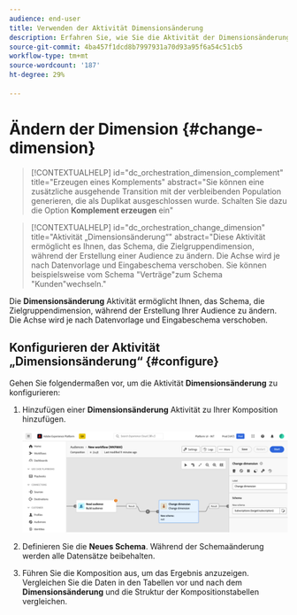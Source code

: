 ```yaml
---
audience: end-user
title: Verwenden der Aktivität Dimensionsänderung
description: Erfahren Sie, wie Sie die Aktivität der Dimensionsänderung verwenden
source-git-commit: 4ba457f1dcd8b7997931a70d93a95f6a54c51cb5
workflow-type: tm+mt
source-wordcount: '187'
ht-degree: 29%

---
```



# Ändern der Dimension {#change-dimension}

>[!CONTEXTUALHELP]
>id="dc_orchestration_dimension_complement"
>title="Erzeugen eines Komplements"
>abstract="Sie können eine zusätzliche ausgehende Transition mit der verbleibenden Population generieren, die als Duplikat ausgeschlossen wurde. Schalten Sie dazu die Option **Komplement erzeugen** ein"

>[!CONTEXTUALHELP]
>id="dc_orchestration_change_dimension"
>title="Aktivität „Dimensionsänderung“"
>abstract="Diese Aktivität ermöglicht es Ihnen, das Schema, die Zielgruppendimension, während der Erstellung einer Audience zu ändern. Die Achse wird je nach Datenvorlage und Eingabeschema verschoben. Sie können beispielsweise vom Schema &quot;Verträge&quot;zum Schema &quot;Kunden&quot;wechseln."

Die **Dimensionsänderung** Aktivität ermöglicht Ihnen, das Schema, die Zielgruppendimension, während der Erstellung Ihrer Audience zu ändern. Die Achse wird je nach Datenvorlage und Eingabeschema verschoben.

## Konfigurieren der Aktivität „Dimensionsänderung“ {#configure}

Gehen Sie folgendermaßen vor, um die Aktivität **Dimensionsänderung** zu konfigurieren:

1. Hinzufügen einer **Dimensionsänderung** Aktivität zu Ihrer Komposition hinzufügen.

   ![](../assets/change-dimension.png)

1. Definieren Sie die **Neues Schema**. Während der Schemaänderung werden alle Datensätze beibehalten.

1. Führen Sie die Komposition aus, um das Ergebnis anzuzeigen. Vergleichen Sie die Daten in den Tabellen vor und nach dem **Dimensionsänderung** und die Struktur der Kompositionstabellen vergleichen.

<!--
## Example {#example}

In this example, we want to send an SMS delivery to all the profiles who have made a purchase. To do this, we first use a **[!UICONTROL Build audience]** activity linked to a custom "Purchase" targeting dimension to target all purchases that occurred.

We then use a **[!UICONTROL Change dimension]** activity to switch the workflow targeting dimension to "Recipients". This allows us to be able to target the recipients who match the query.
-->



<!-- on parle de dimension, mais dans UI "schema", va rester comme ça ?-->